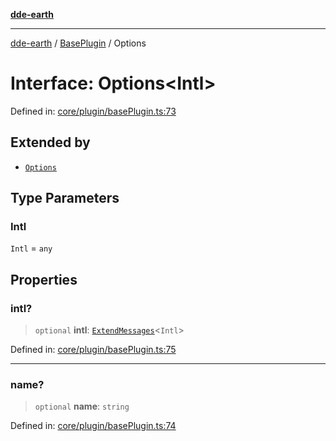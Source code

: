 [**dde-earth**](../../../../README.md)

***

[dde-earth](../../../../globals.md) / [BasePlugin](../README.md) / Options

# Interface: Options\<Intl\>

Defined in: [core/plugin/basePlugin.ts:73](https://github.com/dde-platform/dde-earth/blob/71bf8cd183d78890e103803e0d8bb92050729fda/packages/dde-earth/src/core/plugin/basePlugin.ts#L73)

## Extended by

- [`Options`](../../WithEventPlugin/interfaces/Options.md)

## Type Parameters

### Intl

`Intl` = `any`

## Properties

### intl?

> `optional` **intl**: [`ExtendMessages`](../../I18N/type-aliases/ExtendMessages.md)\<`Intl`\>

Defined in: [core/plugin/basePlugin.ts:75](https://github.com/dde-platform/dde-earth/blob/71bf8cd183d78890e103803e0d8bb92050729fda/packages/dde-earth/src/core/plugin/basePlugin.ts#L75)

***

### name?

> `optional` **name**: `string`

Defined in: [core/plugin/basePlugin.ts:74](https://github.com/dde-platform/dde-earth/blob/71bf8cd183d78890e103803e0d8bb92050729fda/packages/dde-earth/src/core/plugin/basePlugin.ts#L74)
